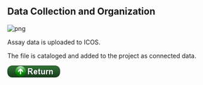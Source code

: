 ## Data Collection and Organization

![png](images/assay_data_.png)

Assay data is uploaded to ICOS. 

The file is cataloged and added to the project as connected data.

[![return](../buttons/return.png)](../README.md#Data)
